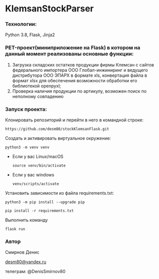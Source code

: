 # KlemsanStockParser

### Технологии:
Python 3.8, Flask, Jinja2


### PET-проект(миниприложение на Flask) в котором на данный момент реализованы основные функции:

1. Загрузка складских остатков продукции фирмы Клемсан с сайтов федерального импортера ООО Глобал-инжиниринг и ведущего дистрибутора ООО ЭПАРХ в формате xls, конвертация файла в формат xlsx для обеспечения возможности обработки его библиотекой openpyxl;
2. Проверка наличия продукции по артикулу, возможен поиск по неполному 
   совпадению 


### Запуск проекта:
Клонировать репозиторий и перейти в него в командной строке:

```
https://github.com/desm80/stockKlemsanFlask.git
```

Cоздать и активировать виртуальное окружение:

```
python3 -m venv venv
```

* Если у вас Linux/macOS

    ```
    source venv/bin/activate
    ```

* Если у вас windows

    ```
    venv/scripts/activate
    ```

Установить зависимости из файла requirements.txt:

```
python3 -m pip install --upgrade pip
```

```
pip install -r requirements.txt
```
Выполнить команду
```
flask run
```

### Автор
Смирнов Денис

desm80@yandex.ru

телеграм: @DenisSmirnov80



